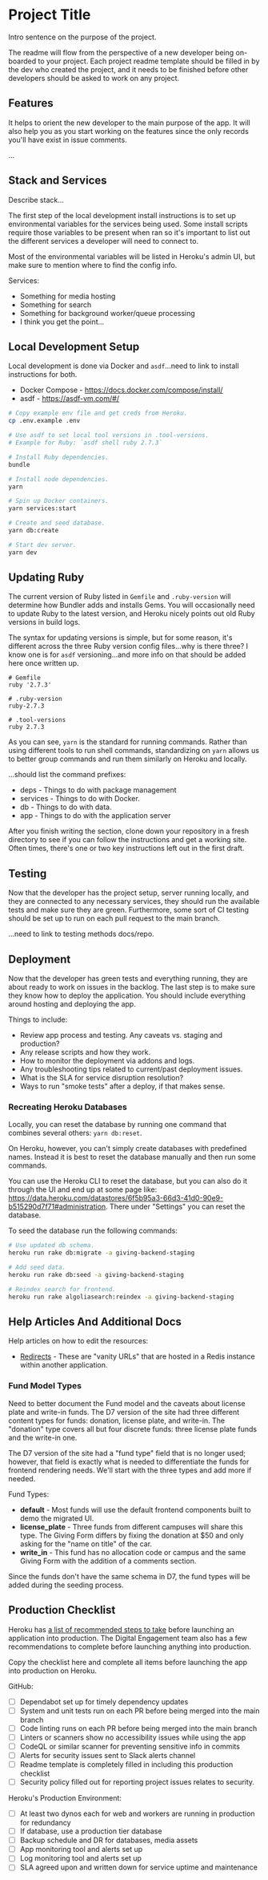 # Project Title

Intro sentence on the purpose of the project.

The readme will flow from the perspective of a new developer being on-boarded to your project. Each project
readme template should be filled in by the dev who created the project, and it needs to be finished before
other developers should be asked to work on any project.

## Features

It helps to orient the new developer to the main purpose of the app. It will also help you as you start
working on the features since the only records you'll have exist in issue comments.

...

## Stack and Services

Describe stack...

The first step of the local development install instructions is to set up environmental variables for the
services being used. Some install scripts require those variables to be present when ran so it's important to
list out the different services a developer will need to connect to.

Most of the environmental variables will be listed in Heroku's admin UI, but make sure to mention where to
find the config info.

Services:

- Something for media hosting
- Something for search
- Something for background worker/queue processing
- I think you get the point...

## Local Development Setup

Local development is done via Docker and `asdf`...need to link to install instructions for both.

- Docker Compose - https://docs.docker.com/compose/install/
- asdf - https://asdf-vm.com/#/

```bash
# Copy example env file and get creds from Heroku.
cp .env.example .env

# Use asdf to set local tool versions in .tool-versions.
# Example for Ruby: `asdf shell ruby 2.7.3`

# Install Ruby dependencies.
bundle

# Install node dependencies.
yarn

# Spin up Docker containers.
yarn services:start

# Create and seed database.
yarn db:create

# Start dev server.
yarn dev
```

## Updating Ruby

The current version of Ruby listed in `Gemfile` and `.ruby-version` will determine how Bundler adds and
installs Gems. You will occasionally need to update Ruby to the latest version, and Heroku nicely points out
old Ruby versions in build logs.

The syntax for updating versions is simple, but for some reason, it's different across the three Ruby version
config files...why is there three? I know one is for `asdf` versioning...and more info on that should be added
here once written up.

```
# Gemfile
ruby '2.7.3'

# .ruby-version
ruby-2.7.3

# .tool-versions
ruby 2.7.3
```

As you can see, `yarn` is the standard for running commands. Rather than using different tools to run shell
commands, standardizing on `yarn` allows us to better group commands and run them similarly on Heroku and
locally.

...should list the command prefixes:

- deps - Things to do with package management
- services - Things to do with Docker.
- db - Things to do with data.
- app - Things to do with the application server

After you finish writing the section, clone down your repository in a fresh directory to see if you can follow
the instructions and get a working site. Often times, there's one or two key instructions left out in the
first draft.

## Testing

Now that the developer has the project setup, server running locally, and they are connected to any necessary
services, they should run the available tests and make sure they are green. Furthermore, some sort of CI
testing should be set up to run on each pull request to the main branch.

...need to link to testing methods docs/repo.

## Deployment

Now that the developer has green tests and everything running, they are about ready to work on issues in the
backlog. The last step is to make sure they know how to deploy the application. You should include everything
around hosting and deploying the app.

Things to include:

- Review app process and testing. Any caveats vs. staging and production?
- Any release scripts and how they work.
- How to monitor the deployment via addons and logs.
- Any troubleshooting tips related to current/past deployment issues.
- What is the SLA for service disruption resolution?
- Ways to run "smoke tests" after a deploy, if that makes sense.

### Recreating Heroku Databases

Locally, you can reset the database by running one command that combines several others: `yarn db:reset`.

On Heroku, however, you can't simply create databases with predefined names. Instead it is best to reset
the database manually and then run some commands.

You can use the Heroku CLI to reset the database, but you can also do it through the UI and end up at some
page like: https://data.heroku.com/datastores/6f5b95a3-66d3-41d0-90e9-b515290d7f71#administration. There
under "Settings" you can reset the database.

To seed the database run the following commands:

```bash
# Use updated db schema.
heroku run rake db:migrate -a giving-backend-staging

# Add seed data.
heroku run rake db:seed -a giving-backend-staging

# Reindex search for frontend.
heroku run rake algoliasearch:reindex -a giving-backend-staging 
```

## Help Articles And Additional Docs

Help articles on how to edit the resources:

- [Redirects](docs/help/redirects.md) - These are "vanity URLs" that are hosted in a Redis instance within 
  another application.

### Fund Model Types

Need to better document the Fund model and the caveats about license plate and write-in funds. The D7 version 
of the site had three different content types for funds: donation, license plate, and write-in. The "donation" 
type covers all but four discrete funds: three license plate funds and the write-in one.

The D7 version of the site had a "fund type" field that is no longer used; however, that field is exactly 
what is needed to differentiate the funds for frontend rendering needs. We'll start with the three types 
and add more if needed.

Fund Types:
- **default** - Most funds will use the default frontend components built to demo the migrated UI.
- **license_plate** - Three funds from different campuses will share this type. The Giving Form differs by 
  fixing the donation at $50 and only asking for the "name on title" of the car. 
- **write_in** - This fund has no allocation code or campus and the same Giving Form with the addition of a 
  comments section. 

Since the funds don't have the same schema in D7, the fund types will be added during the seeding process.

## Production Checklist

Heroku has [a list of recommended steps to take](https://devcenter.heroku.com/articles/production-check)
before launching an application into production. The Digital Engagement team also has a few recommendations to
complete before launching anything into production.

Copy the checklist here and complete all items before launching the app into production on Heroku.

GitHub:

- [ ] Dependabot set up for timely dependency updates
- [ ] System and unit tests run on each PR before being merged into the main branch
- [ ] Code linting runs on each PR before being merged into the main branch
- [ ] Linters or scanners show no accessibility issues while using the app
- [ ] CodeQL or similar scanner for preventing sensitive info in commits
- [ ] Alerts for security issues sent to Slack alerts channel
- [ ] Readme template is completely filled in including this production checklist
- [ ] Security policy filled out for reporting project issues relates to security.

Heroku's Production Environment:

- [ ] At least two dynos each for web and workers are running in production for redundancy
- [ ] If database, use a production tier database
- [ ] Backup schedule and DR for databases, media assets
- [ ] App monitoring tool and alerts set up
- [ ] Log monitoring tool and alerts set up
- [ ] SLA agreed upon and written down for service uptime and maintenance
